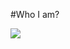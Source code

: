 #Who I am?

<img align="center" src="https://github.com/HamixDevelop/HamixDevelop/assets/146081909/fbc3cb6c-5a6c-4414-a21c-8ebf7fbab1be">
